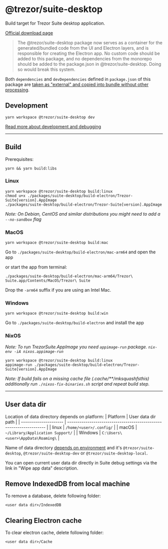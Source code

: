 # @trezor/suite-desktop

Build target for Trezor Suite desktop application.

[Official download page](https://suite.trezor.io/)

> The @trezor/suite-desktop package now serves as a container for the generated/bundled code from the UI and Electron layers, and is responsible for creating the Electron app. No custom code should be added to this package, and no dependencies from the monorepo should be added to the package.json in @trezor/suite-desktop. Doing so would break this system.

Both `dependencies` and `devDependencies` defined in `package.json` of this package are [taken as "external" and copied into bundle without other processing](../suite-desktop-core/scripts/build.ts/#L70).

## Development

```
yarn workspace @trezor/suite-desktop dev
```

[Read more about development and debugging](../../docs/packages/suite-desktop.md)

---

## Build

Prerequisites:

```
yarn && yarn build:libs
```

### Linux

```
yarn workspace @trezor/suite-desktop build:linux
chmod u+x ./packages/suite-desktop/build-electron/Trezor-Suite[version].AppImage
./packages/suite-desktop/build-electron/Trezor-Suite[version].AppImage
```

_Note: On Debian, CentOS and similar distributions you might need to add a `--no-sandbox` flag_

### MacOS

```
yarn workspace @trezor/suite-desktop build:mac
```

Go to `./packages/suite-desktop/build-electron/mac-arm64` and open the app

or start the app from terminal:

```
./packages/suite-desktop/build-electron/mac-arm64/Trezor\ Suite.app/Contents/MacOS/Trezor\ Suite
```

Drop the `-arm64` suffix if you are using an Intel Mac.

### Windows

```
yarn workspace @trezor/suite-desktop build:win
```

Go to `./packages/suite-desktop/build-electron` and install the app

### NixOS

_Note: To run TrezorSuite.AppImage you need `appimage-run` package. `nix-env -iA nixos.appimage-run`_

```
yarn workspace @trezor/suite-desktop build:linux
appimage-run ./packages/suite-desktop/build-electron/Trezor-Suite[version].AppImage
```

_Note: If build fails on a missing cache file _(.cache/\*\*/mksquashfsthis)_ additionally run `./nixos-fix-binaries.sh` script and repeat build step._

---

## User data dir

Location of data directory depends on platform:
| Platform | User data dir path |
| --------------------- | ------------------------------------------------------------------- |
| linux | `/home/<user>/.config/` |
| macOS | `~/Library/Application Support/` |
| Windows | `C:\Users\<user>\AppData\Roaming\` |

Name of data directory [depends on environment](../../docs/packages/suite-desktop.md/#app-id-and-name-by-environment) and it's `@trezor/suite-desktop`, `@trezor/suite-desktop-dev` or `@trezor/suite-desktop-local`.

You can open current user data dir directly in Suite debug settings via the link in "Wipe app data" description.

## Remove IndexedDB from local machine

To remove a database, delete following folder:

`<user data dir>/IndexedDB`

## Clearing Electron cache

To clear electron cache, delete following folder:

`<user data dir>/Cache`
